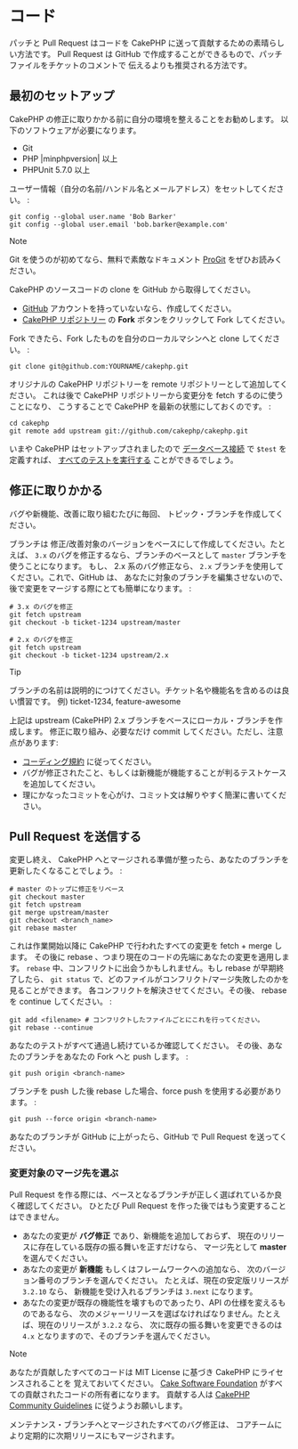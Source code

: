 # コード

パッチと Pull Request はコードを CakePHP に送って貢献するための素晴らしい方法です。
Pull Request は GitHub で作成することができるもので、パッチファイルをチケットのコメントで
伝えるよりも推奨される方法です。

## 最初のセットアップ

CakePHP の修正に取りかかる前に自分の環境を整えることをお勧めします。
以下のソフトウェアが必要になります。

- Git
- PHP |minphpversion| 以上
- PHPUnit 5.7.0 以上

ユーザー情報（自分の名前/ハンドル名とメールアドレス）をセットしてください。 :

    git config --global user.name 'Bob Barker'
    git config --global user.email 'bob.barker@example.com'

> [!NOTE]
> Git を使うのが初めてなら、無料で素敵なドキュメント
> [ProGit](https://git-scm.com/book/ja/) をぜひお読みください。

CakePHP のソースコードの clone を GitHub から取得してください。

- [GitHub](https://github.com) アカウントを持っていないなら、作成してください。
- [CakePHP リポジトリー](https://github.com/cakephp/cakephp) の **Fork**
  ボタンをクリックして Fork してください。

Fork できたら、Fork したものを自分のローカルマシンへと clone してください。 :

    git clone git@github.com:YOURNAME/cakephp.git

オリジナルの CakePHP リポジトリーを remote リポジトリーとして追加してください。
これは後で CakePHP リポジトリーから変更分を fetch するのに使うことになり、
こうすることで CakePHP を最新の状態にしておくのです。 :

    cd cakephp
    git remote add upstream git://github.com/cakephp/cakephp.git

いまや CakePHP はセットアップされましたので
[データベース接続](../orm/database-basics#database-configuration) で `$test` を定義すれば、
[すべてのテストを実行する](../development/testing#running-tests) ことができるでしょう。

## 修正に取りかかる

バグや新機能、改善に取り組むたびに毎回、 トピック・ブランチを作成してください。

ブランチは 修正/改善対象のバージョンをベースにして作成してください。たとえば、 `3.x`
のバグを修正するなら、ブランチのベースとして `master` ブランチを使うことになります。
もし、 2.x 系のバグ修正なら、 `2.x` ブランチを使用してください。これで、GitHub は、
あなたに対象のブランチを編集させないので、後で変更をマージする際にとても簡単になります。 :

``` text
# 3.x のバグを修正
git fetch upstream
git checkout -b ticket-1234 upstream/master

# 2.x のバグを修正
git fetch upstream
git checkout -b ticket-1234 upstream/2.x
```

> [!TIP]
> ブランチの名前は説明的につけてください。チケット名や機能名を含めるのは良い慣習です。
> 例) ticket-1234, feature-awesome

上記は upstream (CakePHP) 2.x ブランチをベースにローカル・ブランチを作成します。
修正に取り組み、必要なだけ commit してください。ただし、注意点があります:

- [コーディング規約](../contributing/cakephp-coding-conventions) に従ってください。
- バグが修正されたこと、もしくは新機能が機能することが判るテストケースを追加してください。
- 理にかなったコミットを心がけ、コミット文は解りやすく簡潔に書いてください。

## Pull Request を送信する

変更し終え、 CakePHP へとマージされる準備が整ったら、あなたのブランチを
更新したくなることでしょう。 :

``` text
# master のトップに修正をリベース
git checkout master
git fetch upstream
git merge upstream/master
git checkout <branch_name>
git rebase master
```

これは作業開始以降に CakePHP で行われたすべての変更を fetch + merge します。
その後に rebase 、つまり現在のコードの先端にあなたの変更を適用します。
`rebase` 中、コンフリクトに出会うかもしれません。もし rebase が早期終了したら、
`git status` で、どのファイルがコンフリクト/マージ失敗したのかを見ることができます。
各コンフリクトを解決させてください。その後、 rebase を continue してください。 :

``` text
git add <filename> # コンフリクトしたファイルごとにこれを行ってください。
git rebase --continue
```

あなたのテストがすべて通過し続けているか確認してください。
その後、あなたのブランチをあなたの Fork へと push します。 :

``` text
git push origin <branch-name>
```

ブランチを push した後 rebase した場合、force push を使用する必要があります。 :

``` text
git push --force origin <branch-name>
```

あなたのブランチが GitHub に上がったら、GitHub で Pull Request を送ってください。

### 変更対象のマージ先を選ぶ

Pull Request を作る際には、ベースとなるブランチが正しく選ばれているか良く確認してください。
ひとたび Pull Request を作った後ではもう変更することはできません。

- あなたの変更が **バグ修正** であり、新機能を追加しておらず、
  現在のリリースに存在している既存の振る舞いを正すだけなら、
  マージ先として **master** を選んでください。
- あなたの変更が **新機能** もしくはフレームワークへの追加なら、
  次のバージョン番号のブランチを選んでください。
  たとえば、現在の安定版リリースが `3.2.10` なら、
  新機能を受け入れるブランチは `3.next` になります。
- あなたの変更が既存の機能性を壊すものであったり、API の仕様を変えるものであるなら、
  次のメジャーリリースを選ばなければなりません。たとえば、現在のリリースが `3.2.2` なら、
  次に既存の振る舞いを変更できるのは `4.x` となりますので、そのブランチを選んでください。

> [!NOTE]
> あなたが貢献したすべてのコードは MIT License に基づき CakePHP にライセンスされることを
> 覚えておいてください。 [Cake Software Foundation](https://cakefoundation.org/old) がすべての貢献されたコードの所有者になります。
> 貢献する人は [CakePHP Community Guidelines](https://cakephp.org/get-involved) に従うようお願いします。

メンテナンス・ブランチへとマージされたすべてのバグ修正は、
コアチームにより定期的に次期リリースにもマージされます。
